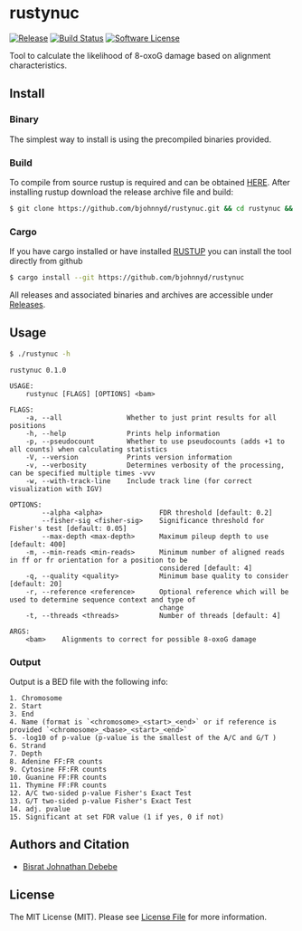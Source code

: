 # rustynuc

[![Release][ico-version]][link-version]
[![Build Status][ico-travis]][link-travis]
[![Software License][ico-license]](LICENSE.md)


Tool to calculate the likelihood of 8-oxoG damage based on alignment characteristics.

## Install

### Binary

The simplest way to install is using the precompiled binaries provided.

### Build 

To compile from source rustup is required and can be obtained [HERE](https://rustup.rs/).  After installing rustup download the release archive file and build:

```bash
$ git clone https://github.com/bjohnnyd/rustynuc.git && cd rustynuc && cargo build --release 
```

### Cargo 
If you have cargo installed or have installed [RUSTUP](https://rustup.rs/) you can install the tool directly from github
``` bash
$ cargo install --git https://github.com/bjohnnyd/rustynuc
```

All releases and associated binaries and archives are accessible under [Releases](https://github.com/bjohnnyd/rustynuc/releases).

## Usage

``` bash
$ ./rustynuc -h
```

```
rustynuc 0.1.0

USAGE:
    rustynuc [FLAGS] [OPTIONS] <bam>

FLAGS:
    -a, --all                Whether to just print results for all positions
    -h, --help               Prints help information
    -p, --pseudocount        Whether to use pseudocounts (adds +1 to all counts) when calculating statistics
    -V, --version            Prints version information
    -v, --verbosity          Determines verbosity of the processing, can be specified multiple times -vvv
    -w, --with-track-line    Include track line (for correct visualization with IGV)

OPTIONS:
        --alpha <alpha>              FDR threshold [default: 0.2]
        --fisher-sig <fisher-sig>    Significance threshold for Fisher's test [default: 0.05]
        --max-depth <max-depth>      Maximum pileup depth to use [default: 400]
    -m, --min-reads <min-reads>      Minimum number of aligned reads in ff or fr orientation for a position to be
                                     considered [default: 4]
    -q, --quality <quality>          Minimum base quality to consider [default: 20]
    -r, --reference <reference>      Optional reference which will be used to determine sequence context and type of
                                     change
    -t, --threads <threads>          Number of threads [default: 4]

ARGS:
    <bam>    Alignments to correct for possible 8-oxoG damage
```
### Output

Output is a BED file with the following info:

```
1. Chromosome
2. Start
3. End
4. Name (format is `<chromosome>_<start>_<end>` or if reference is provided `<chromosome>_<base>_<start>_<end>`
5. -log10 of p-value (p-value is the smallest of the A/C and G/T )
6. Strand
7. Depth
8. Adenine FF:FR counts
9. Cytosine FF:FR counts
10. Guanine FF:FR counts
11. Thymine FF:FR counts
12. A/C two-sided p-value Fisher's Exact Test
13. G/T two-sided p-value Fisher's Exact Test
14. adj. pvalue 
15. Significant at set FDR value (1 if yes, 0 if not)
```

## Authors and Citation

- [Bisrat Johnathan Debebe][link-author]

## License

The MIT License (MIT). Please see [License File](LICENSE.md) for more information.

[ico-version]: https://img.shields.io/github/v/release/bjohnnyd/rustynuc?include_prereleases&style=flat-square
[ico-license]: https://img.shields.io/github/license/bjohnnyd/rustynuc?color=purple&style=flat-square
[ico-travis]: https://img.shields.io/travis/com/bjohnnyd/rustynuc?style=flat-square
[ico-downloads]: https://img.shields.io/packagist/dt/:vendor/rustynuc.svg?style=flat-square

[link-version]: https://github.com/bjohnnyd/rustynuc/releases/latest
[link-travis]: https://travis-ci.com/bjohnnyd/rustynuc
[link-downloads]: https://packagist.org/packages/bjohnnyd/rustynuc
[link-author]: https://github.com/bjohnnyd

[linux-tar]: https://github.com/bjohnnyd/rustynuc/releases/latest/download/x86_64-unknown-linux-gnu.tar.gz
[linux-zip]: https://github.com/bjohnnyd/rustynuc/releases/latest/download/x86_64-unknown-linux-gnu.zip
[osx-tar]: https://github.com/bjohnnyd/rustynuc/releases/latest/download/x86_64-apple-darwin.tar.gz
[osx-zip]: https://github.com/bjohnnyd/rustynuc/releases/latest/download/x86_64-apple-darwin.zip
[windows-tar]: https://github.com/bjohnnyd/rustynuc/releases/latest/download/x86_64-pc-windows-gnu.tar.gz
[windows-zip]: https://github.com/bjohnnyd/rustynuc/releases/latest/download/x86_64-pc-windows-gnu.zip

